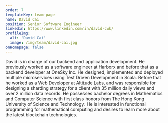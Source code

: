 ```yaml
---
order: 7
templateKey: team-page
name: David Cai
position: Senior Software Engineer
linkedin: https://www.linkedin.com/in/david-cwk/
profileImg:
  alt: 'David Cai'
  image: /img/team/david-cai.jpg
onHomepage: false
---
```

  David is in charge of our backend and application development. He previously worked as a software engineer at Harborx 
  and before that as a backend developer at OneSky Inc. He designed, implemented and deployed multiple microservices 
  using Test Driven Development in Scala. Before that he worked as a Web Developer at Altitude Labs, and was responsible 
  for designing a sharding strategy for a client with 35 million daily views and over 2 million data records. He possesses 
  bachelor degrees in Mathematics and Computer Science with first class honors from The Hong Kong University of Science and 
  Technology. He is interested in functional programming for mathematical computing and desires to learn more about the 
  latest blockchain technologies.
